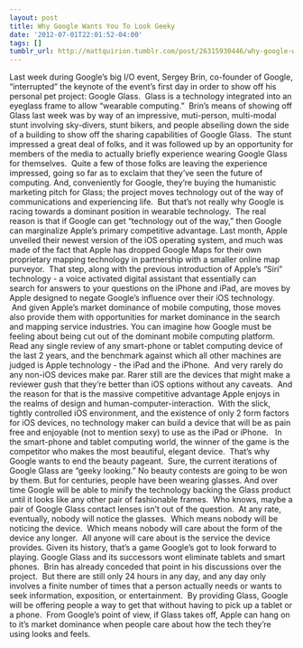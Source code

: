 ```yaml
---
layout: post
title: Why Google Wants You To Look Geeky
date: '2012-07-01T22:01:52-04:00'
tags: []
tumblr_url: http://mattquirion.tumblr.com/post/26315930446/why-google-wants-you-to-look-geeky
---
```

Last week during Google’s big I/O event, Sergey Brin, co-founder of Google, “interrupted” the keynote of the event’s first day in order to show off his personal pet project: Google Glass.  Glass is a technology integrated into an eyeglass frame to allow “wearable computing.”  Brin’s means of showing off Glass last week was by way of an impressive, muti-person, multi-modal stunt involving sky-divers, stunt bikers, and people abseiling down the side of a building to show off the sharing capabilities of Google Glass.  The stunt impressed a great deal of folks, and it was followed up by an opportunity for members of the media to actually briefly experience wearing Google Glass for themselves.  Quite a few of those folks are leaving the experience impressed, going so far as to exclaim that they’ve seen the future of computing. And, conveniently for Google, they’re buying the humanistic marketing pitch for Glass; the project moves technology out of the way of communications and experiencing life.  But that’s not really why Google is racing towards a dominant position in wearable technology.  The real reason is that if Google can get “technology out of the way,” then Google can marginalize Apple’s primary competitive advantage.
Last month, Apple unveiled their newest version of the iOS operating system, and much was made of the fact that Apple has dropped Google Maps for their own proprietary mapping technology in partnership with a smaller online map purveyor.  That step, along with the previous introduction of Apple’s “Siri” technology - a voice activated digital assistant that essentially can search for answers to your questions on the iPhone and iPad, are moves by Apple designed to negate Google’s influence over their iOS technology.  And given Apple’s market dominance of mobile computing, those moves also provide them with opportunities for market dominance in the search and mapping service industries. You can imagine how Google must be feeling about being cut out of the dominant mobile computing platform.
Read any single review of any smart-phone or tablet computing device of the last 2 years, and the benchmark against which all other machines are judged is Apple technology - the iPad and the iPhone.  And very rarely do any non-iOS devices make par. Rarer still are the devices that might make a reviewer gush that they’re better than iOS options without any caveats.  And the reason for that is the massive competitive advantage Apple enjoys in the realms of design and human-computer-interaction.  With the slick, tightly controlled iOS environment, and the existence of only 2 form factors for iOS devices, no technology maker can build a device that will be as pain free and enjoyable (not to mention sexy) to use as the iPad or iPhone.  
In the smart-phone and tablet computing world, the winner of the game is the competitor who makes the most beautiful, elegant device.  That’s why Google wants to end the beauty pageant.  Sure, the current iterations of Google Glass are “geeky looking.” No beauty contests are going to be won by them. But for centuries, people have been wearing glasses. And over time Google will be able to minify the technology backing the Glass product until it looks like any other pair of fashionable frames.  Who knows, maybe a pair of Google Glass contact lenses isn’t out of the question.  At any rate, eventually, nobody will notice the glasses.  Which means nobody will be noticing the device.  Which means nobody will care about the form of the device any longer.  All anyone will care about is the service the device provides. Given its history, that’s a game Google’s got to look forward to playing.
Google Glass and its successors wont eliminate tablets and smart phones.  Brin has already conceded that point in his discussions over the project.  But there are still only 24 hours in any day, and any day only involves a finite number of times that a person actually needs or wants to seek information, exposition, or entertainment.  By providing Glass, Google will be offering people a way to get that without having to pick up a tablet or a phone.  From Google’s point of view, if Glass takes off, Apple can hang on to it’s market dominance when people care about how the tech they’re using looks and feels.   
